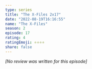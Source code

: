 ```yaml
---
type: series
title: "The X-Files 2x17"
date: "2022-08-19T16:16:55"
name: "The X-Files"
season: 2
episode: 17
rating: 4
ratingEmoji: ⭐️⭐️⭐️⭐️
share: false
---
```


_[No review was written for this episode]_
